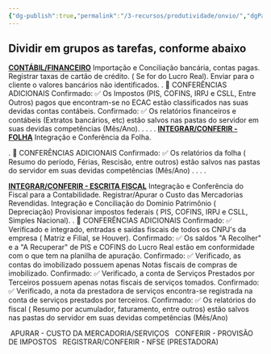 ```yaml
---
{"dg-publish":true,"permalink":"/3-recursos/produtividade/onvio/","dgPassFrontmatter":true,"created":"2025-09-23T14:33:27.753-03:00","updated":"2025-10-06T08:41:42.497-03:00"}
---
```



## **Dividir em grupos as tarefas, conforme abaixo**


**[CONTÁBIL/FINANCEIRO](https://app.gestta.com.br/admin/#/sidebar/task/edit/5ca7a5431db7d045df0800e5/details)**
Importação e Conciliação bancária, contas pagas.
Registrar taxas de cartão  de crédito. ( Se for do Lucro Real).
Enviar para o cliente o valores bancários não identificados.
.
📌 CONFERÊNCIAS ADICIONAIS
Confirmado: ✅ Os Impostos (PIS, COFINS, IRPJ e CSLL, Entre Outros) pagos que encontram-se no ECAC estão classificados nas suas devidas contas contábeis.
Confirmado: ✅ Os relatórios financeiros e contábeis (Extratos bancários, etc)  estão salvos nas pastas do servidor em suas devidas competências (Mês/Ano).
.
.
.
.
**[INTEGRAR/CONFERIR - FOLHA](https://app.gestta.com.br/admin/#/sidebar/task/edit/5cb76ddfabb4f917d18c71f9/details)**
Integração e Conferência da Folha.

.
📌 CONFERÊNCIAS ADICIONAIS
Confirmado: ✅ Os relatórios da folha ( Resumo do período, Férias, Rescisão, entre outros) estão salvos nas pastas do servidor em suas devidas competências (Mês/Ano)
.
.
.
.

**[INTEGRAR/CONFERIR - ESCRITA FISCAL](https://app.gestta.com.br/admin/#/sidebar/task/edit/5cb76f34bb149c840ee011ee/details)**
Integração e Conferência do Fiscal para a Contabilidade.
Registrar/Apurar o Custo das Mercadorias Revendidas.
Integração e Conciliação do Dominio Patrimônio ( Depreciação)
Provisionar impostos federais ( PIS, COFINS, IRPJ e CSLL, Simples Nacional).
.
📌 CONFERÊNCIAS ADICIONAIS
Confirmado: ✅ Verificado e integrado, entradas e saídas fiscais de todos os CNPJ's da empresa ( Matriz e Filial, se Houver).
Confirmado: ✅ Os saldos "A Recolher" e a "A Recuperar" de PIS e COFINS do Lucro Real estão em conformidade com o que tem na planilha de apuração.
Confirmado: ✅ Verificado, as contas do imobilizado possuem apenas Notas fiscais de compras de imobilizado.
Confirmado: ✅ Verificado, a conta de Serviços Prestados por Terceiros possuem apenas notas fiscais de serviços tomados.
Confirmado: ✅ Verificado, a nota da prestadora de serviços encontra-se registrada na conta de serviços prestados por terceiros.
Confirmado: ✅ Os relatórios do fiscal ( Resumo por acumulador, faturamento, entre outros) estão salvos nas pastas do servidor em suas devidas competências (Mês/Ano)


 APURAR - CUSTO DA MERCADORIA/SERVIÇOS
  CONFERIR - PROVISÃO DE IMPOSTOS
  REGISTRAR/CONFERIR - NFSE (PRESTADORA)


